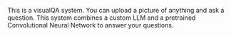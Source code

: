 This is a visualQA system. You can upload a picture of anything and ask a question. This system combines a custom LLM and a pretrained Convolutional Neural Network to answer your questions.
